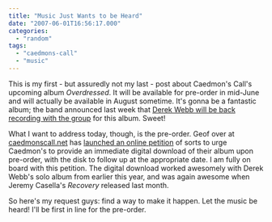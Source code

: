```yaml
---
title: "Music Just Wants to be Heard"
date: "2007-06-01T16:56:17.000"
categories: 
  - "random"
tags: 
  - "caedmons-call"
  - "music"
---
```


This is my first - but assuredly not my last - post about Caedmon's Call's upcoming album _Overdressed_. It will be available for pre-order in mid-June and will actually be available in August sometime. It's gonna be a fantastic album; the band announced last week that [Derek Webb will be back recording with the group](http://caedmonscall.net/2007/05/22/the-state-of-caedmons-call-may-2007/) for this album. Sweet!

What I want to address today, though, is the pre-order. Geof over at [caedmonscall.net](http://caedmonscall.net) has [launched an online petition](http://caedmonscall.net/2007/06/01/a-petition-for-the-pre-order/) of sorts to urge Caedmon's to provide an immediate digital download of their album upon pre-order, with the disk to follow up at the appropriate date. I am fully on board with this petition. The digital download worked awesomely with Derek Webb's solo album from earlier this year, and was again awesome when Jeremy Casella's _Recovery_ released last month.

So here's my request guys: find a way to make it happen. Let the music be heard! I'll be first in line for the pre-order.
